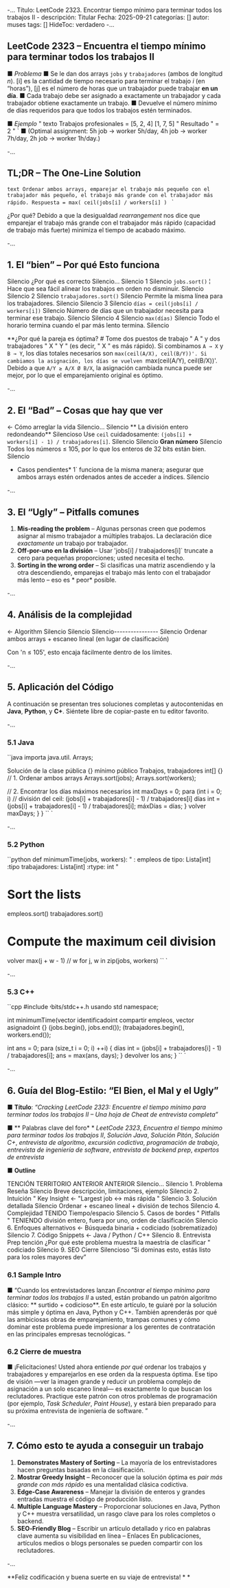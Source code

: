 -...
Título: LeetCode 2323. Encontrar tiempo mínimo para terminar todos los trabajos II -
descripción: Titular
Fecha: 2025-09-21
categorías: []
autor: muses
tags: []
HideToc: verdadero
-...
## LeetCode 2323 – **Encuentra el tiempo mínimo para terminar todos los trabajos II**

■ *Problema*
■ Se le dan dos arrays `jobs` y `trabajadores` (ambos de longitud *n*).
[i] es la cantidad de tiempo necesario para terminar el trabajo *i* (en “horas”),
[j] es el número de horas que un trabajador puede trabajar **en un día**.
■ Cada trabajo debe ser asignado a exactamente un trabajador y cada trabajador obtiene exactamente un trabajo.
■ Devuelve el número mínimo de días requeridos para que todos los trabajos estén terminados.

■ *Ejemplo*
" texto
Trabajos profesionales = [5, 2, 4]
[1, 7, 5]
" Resultado " = 2
" `
■ (Optimal assignment: 5h job → worker 5h/day, 4h job → worker 7h/day, 2h job → worker 1h/day.)

-...

## TL;DR – The One‐Line Solution

``text
Ordenar ambos arrays, emparejar el trabajo más pequeño con el trabajador más pequeño,
el trabajo más grande con el trabajador más rápido.
Respuesta = max( ceil(jobs[i] / workers[i] )
`` `

¿Por qué? Debido a que la desigualdad *rearrangement* nos dice que emparejar el trabajo más grande con el trabajador más rápido (capacidad de trabajo más fuerte) minimiza el tiempo de acabado máximo.

-...

## 1. El “bien” – Por qué Esto funciona

Silencio ¿Por qué es correcto
Silencio...
Silencio 1 Silencio `jobs.sort()` ¦ Hace que sea fácil alinear los trabajos en orden no disminuir. Silencio
Silencio 2 Silencio `trabajadores.sort()` Silencio Permite la misma línea para los trabajadores. Silencio
Silencio 3 Silencio `días = ceil(jobs[i] / workers[i])` Silencio Número de días que un trabajador necesita para terminar ese trabajo. Silencio
Silencio 4 Silencio `max(días)` Silencio Todo el horario termina cuando el par más lento termina. Silencio

**¿Por qué la pareja es óptima? #
Tome dos puestos de trabajo " A " y dos trabajadores " X " Y " (es decir, " X " es más rápido).
Si combinamos `A → X` y `B → Y`, los días totales necesarios son
`max(ceil(A/X), ceil(B/Y))'.
Si cambiamos la asignación, los días se vuelven
`max(ceil(A/Y), ceil(B/X))'.
Debido a que `A/Y ≥ A/X Ø B/X`, la asignación cambiada nunca puede ser mejor, por lo que el emparejamiento original es óptimo.

-...

## 2. El “Bad” – Cosas que hay que ver

← Cómo arreglar la vida
Silencio...
Silencio ** La división entero redondeando** Silencioso Use `ceil` cuidadosamente: `(jobs[i] + workers[i] - 1) / trabajadores[i]`. Silencio
Silencio **Gran número** Silencio Todos los números ≤ 105, por lo que los enteros de 32 bits están bien. Silencio
* Casos pendientes* 1` funciona de la misma manera; asegurar que ambos arrays estén ordenados antes de acceder a índices. Silencio

-...

## 3. El “Ugly” – Pitfalls comunes

1. **Mis-reading the problem** – Algunas personas creen que podemos asignar al mismo trabajador a múltiples trabajos. La declaración dice *exactamente un* trabajo por trabajador.
2. **Off‐por-uno en la división** – Usar 'jobs[i] / trabajadores[i]` truncate a cero para pequeñas proporciones; usted necesita el techo.
3. **Sorting in the wrong order** – Si clasificas una matriz ascendiendo y la otra descendiendo, emparejas el trabajo más lento con el trabajador más lento – eso es * peor* posible.

-...

## 4. Análisis de la complejidad

← Algorithm Silencio Silencio
Silencio----------------
Silencio Ordenar ambos arrays + escaneo lineal (en lugar de clasificación)

Con 'n ≤ 105', esto encaja fácilmente dentro de los límites.

-...

## 5. Aplicación del Código

A continuación se presentan tres soluciones completas y autocontenidas en **Java**, **Python**, y **C+**.
Siéntete libre de copiar-paste en tu editor favorito.

-...

### 5.1 Java

``java
importa java.util. Arrays;

Solución de la clase pública {}
mínimo público Trabajos, trabajadores int[] {}
// 1. Ordenar ambos arrays
Arrays.sort(jobs);
Arrays.sort(workers);

// 2. Encontrar los días máximos necesarios
int maxDays = 0;
para (int i = 0; i)
// división del ceil: (jobs[i] + trabajadores[i] - 1) / trabajadores[i]
días int = (jobs[i] + trabajadores[i] - 1) / trabajadores[i];
máxDías = días;
}
volver maxDays;
}
}
`` `

-...

### 5.2 Python

``python
def minimumTime(jobs, workers):
"
: empleos de tipo: Lista[int]
:tipo trabajadores: Lista[int]
:rtype: int
"
# Sort the lists
empleos.sort()
trabajadores.sort()

# Compute the maximum ceil division
volver max(j + w - 1) // w for j, w in zip(jobs, workers)
`` `

-...

### 5.3 C++

``cpp
#include יbits/stdc++.h
usando std namespace;

int minimumTime(vector identificadoint compartir empleos, vector asignadoint {}
(jobs.begin(), jobs.end());
(trabajadores.begin(), workers.end());

int ans = 0;
para (size_t i = 0; i) ++i) {
días int = (jobs[i] + trabajadores[i] - 1) / trabajadores[i];
ans = max(ans, days);
}
devolver los ans;
}
`` `

-...

## 6. Guía del Blog-Estilo: “El Bien, el Mal y el Ugly”

■ **Título**: *“Cracking LeetCode 2323: Encuentre el tiempo mínimo para terminar todos los trabajos II – Una hoja de Cheat de entrevista completa”*

■ ** Palabras clave del foro* *
*LeetCode 2323*, *Encuentra el tiempo mínimo para terminar todos los trabajos II*, *Solución Java*, *Solución Pitón*, *Solución C+*, *entrevista de algoritmo*, *excursión codictiva*, *programación de trabajo*, *entrevista de ingeniería de software*, *entrevista de backend prep*, *expertos de entrevista*

■ **Outline**

TENCIÓN TERRITORIO ANTERIOR ANTERIOR
Silencio...
Silencio 1. Problema Reseña Silencio Breve descripción, limitaciones, ejemplo
Silencio 2. Intuición " Key Insight ← "Largest job ↔ más rápida "
Silencio 3. Solución detallada Silencio Ordenar + escaneo lineal + división de techos
Silencio 4. Complejidad TENIDO Tiempo/espacio
Silencio 5. Casos de bordes " Pitfalls " TENIENDO división entero, fuera por uno, orden de clasificación
Silencio 6. Enfoques alternativos ← Búsqueda binaria + codiciado (sobrematizado)
Silencio 7. Código Snippets ← Java / Python / C++
Silencio 8. Entrevista Prep tención ¿Por qué este problema muestra la maestría de clasificar " codiciado
Silencio 9. SEO Cierre Silencioso “Si dominas esto, estás listo para los roles mayores dev”

### 6.1 Sample Intro

■ “Cuando los entrevistadores lanzan *Encontrar el tiempo mínimo para terminar todos los trabajos II* a usted, están probando un patrón algoritmo clásico: ** surtido + codicioso**. En este artículo, te guiaré por la solución más simple y óptima en Java, Python y C++. También aprenderás por qué las ambiciosas obras de emparejamiento, trampas comunes y cómo dominar este problema puede impresionar a los gerentes de contratación en las principales empresas tecnológicas. ”

### 6.2 Cierre de muestra

■ ¡Felicitaciones! Usted ahora entiende *por qué* ordenar los trabajos y trabajadores y emparejarlos en ese orden da la respuesta óptima. Ese tipo de visión —ver la imagen grande y reducir un problema complejo de asignación a un solo escaneo lineal— es exactamente lo que buscan los reclutadores. Practique este patrón con otros problemas de programación (por ejemplo, *Task Scheduler*, *Paint House*), y estará bien preparado para su próxima entrevista de ingeniería de software. ”

-...

## 7. Cómo esto te ayuda a conseguir un trabajo

1. **Demonstrates Mastery of Sorting** – La mayoría de los entrevistadores hacen preguntas basadas en la clasificación.
2. **Mostrar Greedy Insight** – Reconocer que la solución óptima es *pair más grande con más rápido* es una mentalidad clásica codictiva.
3. **Edge‐Case Awareness** – Manejar la división de enteros y grandes entradas muestra el código de producción listo.
4. **Multiple Language Mastery** – Proporcionar soluciones en Java, Python y C++ muestra versatilidad, un rasgo clave para los roles completos o backend.
5. **SEO‐Friendly Blog** – Escribir un artículo detallado y rico en palabras clave aumenta su visibilidad en línea – Enlaces En publicaciones, artículos medios o blogs personales se pueden compartir con los reclutadores.

-...

**Feliz codificación y buena suerte en su viaje de entrevista! * *